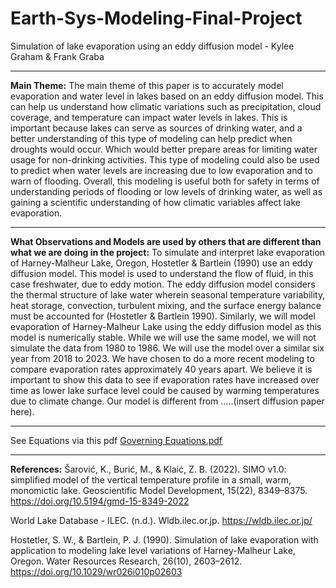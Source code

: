 # Earth-Sys-Modeling-Final-Project
Simulation of lake evaporation using an eddy diffusion model - Kylee Graham & Frank Graba
***
**Main Theme:**
The main theme of this paper is to accurately model evaporation and water level in lakes based on an eddy diffusion model. This can help us understand how climatic variations such as precipitation, cloud coverage, and temperature can impact water levels in lakes. This is important because lakes can serve as sources of drinking water, and a better understanding of this type of modeling can help predict when droughts would occur. Which would better prepare areas for limiting water usage for non-drinking activities. This type of modeling could also be used to predict when water levels are increasing due to low evaporation and to warn of flooding. Overall, this modeling is useful both for safety in terms of understanding periods of flooding or low levels of drinking water, as well as gaining a scientific understanding of how climatic variables affect lake evaporation.
***
**What Observations and Models are used by others that are different than what we are doing in the project:**
To simulate and interpret lake evaporation of Harney-Malheur Lake, Oregon, Hostetler & Bartlein (1990) use an eddy diffusion model. This model is used to understand the flow of fluid, in this case freshwater, due to eddy motion. The eddy diffusion model considers the thermal structure of lake water wherein seasonal temperature variability, heat storage, convection, turbulent mixing, and the surface energy balance must be accounted for (Hostetler & Bartlein 1990). Similarly, we will model evaporation of Harney-Malheur Lake using the eddy diffusion model as this model is numerically stable. While we will use the same model, we will not simulate the data from 1980 to 1986. We will use the model over a similar six year from 2018 to 2023. We have chosen to do a more recent modeling to compare evaporation rates approximately 40 years apart. We believe it is important to show this data to see if evaporation rates have increased over time as lower lake surface level could be caused by warming temperatures due to climate change. Our model is different from .....(insert diffusion paper here).
***
See Equations via this pdf 
[Governing Equations.pdf](https://github.com/user-attachments/files/18028040/Governing.Equations.pdf)
***
**References:**
Šarović, K., Burić, M., & Klaić, Z. B. (2022). SIMO v1.0: simplified model of the vertical temperature profile in a small, warm, monomictic lake. Geoscientific Model Development, 15(22), 8349–8375. https://doi.org/10.5194/gmd-15-8349-2022

World Lake Database - ILEC. (n.d.). Wldb.ilec.or.jp. https://wldb.ilec.or.jp/

Hostetler, S. W., & Bartlein, P. J. (1990). Simulation of lake evaporation with application to modeling lake level variations of Harney-Malheur Lake, Oregon. Water Resources Research, 26(10), 2603–2612. https://doi.org/10.1029/wr026i010p02603
